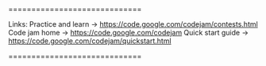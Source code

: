 
=============================

Links:
Practice and learn -> https://code.google.com/codejam/contests.html
Code jam home -> https://code.google.com/codejam
Quick start guide -> https://code.google.com/codejam/quickstart.html

=============================
